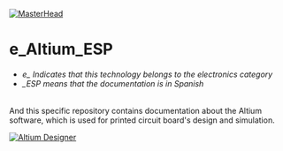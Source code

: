 [![MasterHead](http://dicer0.com/wp-content/uploads/2023/09/Altium-di_cer0-Banner.png)](https://dicer0.com/#skills)
# e_Altium_ESP
<h6 align="justify">
  <ul>
    <li>e_ Indicates that this technology belongs to the electronics category</li>
    <li>_ESP means that the documentation is in Spanish</li>
  </ul>
</h6>
And this specific repository contains documentation about the Altium software, which is used for printed circuit board's design and simulation. &nbsp;

[![Altium Designer](http://dicer0.com/wp-content/uploads/2023/09/e_Altium.png)](https://dicer0.com/#skills)
